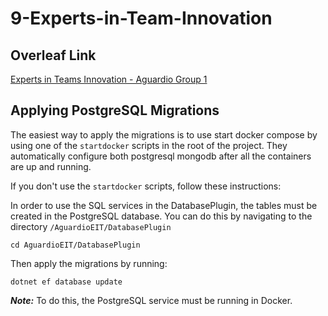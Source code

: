 # 9-Experts-in-Team-Innovation

## Overleaf Link
[Experts in Teams Innovation - Aguardio Group 1](https://www.overleaf.com/project/654fcf977ff977ae7a506617)

## Applying PostgreSQL Migrations
The easiest way to apply the migrations is to use start docker compose by using one of the
`startdocker` scripts in the root of the project. They automatically configure both postgresql
mongodb after all the containers are up and running.

If you don't use the `startdocker` scripts, follow these instructions:

In order to use the SQL services in the DatabasePlugin, the tables must be created in the PostgreSQL database.
You can do this by navigating to the directory `/AguardioEIT/DatabasePlugin`

```
cd AguardioEIT/DatabasePlugin
```

Then apply the migrations by running:
```
dotnet ef database update
```

**_Note:_** To do this, the PostgreSQL service must be running in Docker.
